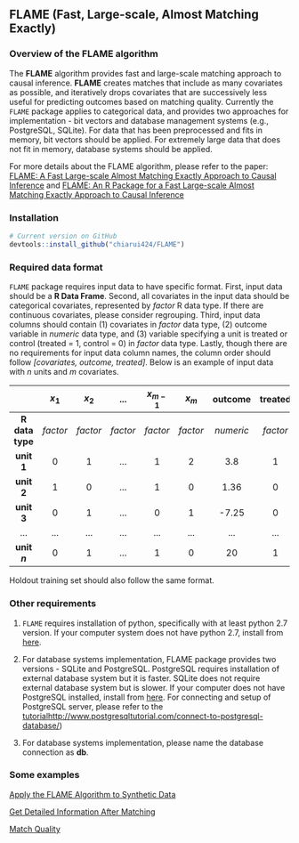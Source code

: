 
<!-- README.md is generated from README.Rmd. Please edit that file -->
FLAME (Fast, Large-scale, Almost Matching Exactly)
--------------------------------------------------

### Overview of the FLAME algorithm

The **FLAME** algorithm provides fast and large-scale matching approach to causal inference. **FLAME** creates matches that include as many covariates as possible, and iteratively drops covariates that are successively less useful for predicting outcomes based on matching quality. Currently the `FLAME` package applies to categorical data, and provides two approaches for implementation - bit vectors and database management systems (e.g., PostgreSQL, SQLite). For data that has been preprocessed and fits in memory, bit vectors should be applied. For extremely large data that does not fit in memory, database systems should be applied.

For more details about the FLAME algorithm, please refer to the paper: [FLAME: A Fast Large-scale Almost Matching Exactly Approach to Causal Inference](https://arxiv.org/pdf/1707.06315.pdf) and [FLAME: An R Package for a Fast Large-scale Almost Matching Exactly Approach to Causal Inference](articles/jss.html)

### Installation

``` r
# Current version on GitHub
devtools::install_github("chiarui424/FLAME") 
```

### Required data format

`FLAME` package requires input data to have specific format. First, input data should be a **R Data Frame**. Second, all covariates in the input data should be categorical covariates, represented by *factor* R data type. If there are continuous covariates, please consider regrouping. Third, input data columns should contain (1) covariates in *factor* data type, (2) outcome variable in *numeric* data type, and (3) variable specifying a unit is treated or control (treated = 1, control = 0) in *factor* data type. Lastly, though there are no requirements for input data column names, the column order should follow *\[covariates, outcome, treated\]*. Below is an example of input data with *n* units and *m* covariates.

|                 | ***x*<sub>1</sub>** | ***x*<sub>2</sub>** |  **...** | ***x*<sub>*m* − 1</sub>** | ***x*<sub>*m*</sub>** | **outcome** | **treated** |
|:---------------:|:-------------------:|:-------------------:|:--------:|:-------------------------:|:---------------------:|:-----------:|:-----------:|
| **R data type** |       *factor*      |       *factor*      | *factor* |          *factor*         |        *factor*       |  *numeric*  |   *factor*  |
|    **unit 1**   |          0          |          1          |    ...   |             1             |           2           |     3.8     |      1      |
|    **unit 2**   |          1          |          0          |    ...   |             1             |           0           |     1.36    |      0      |
|    **unit 3**   |          0          |          1          |    ...   |             0             |           1           |    -7.25    |      0      |
|       ...       |         ...         |         ...         |    ...   |            ...            |          ...          |     ...     |     ...     |
|   **unit *n***  |          0          |          1          |    ...   |             1             |           0           |      20     |      1      |

Holdout training set should also follow the same format.

### Other requirements

1.  `FLAME` requires installation of python, specifically with at least python 2.7 version. If your computer system does not have python 2.7, install from [here](https://www.python.org/downloads/).

2.  For database systems implementation, FLAME package provides two versions - SQLite and PostgreSQL. PostgreSQL requires installation of external database system but it is faster. SQLite does not require external database system but is slower. If your computer does not have PostgreSQL installed, install from [here](https://www.postgresql.org/download/). For connecting and setup of PostgreSQL server, please refer to the [tutorial](at%20\url%7B)<http://www.postgresqltutorial.com/connect-to-postgresql-database/>)

3.  For database systems implementation, please name the database connection as **db**.

### Some examples

[Apply the FLAME Algorithm to Synthetic Data](articles/Synthetic_Data.html)

[Get Detailed Information After Matching](articles/CATE.html)

[Match Quality](articles/Match_Quality.html)
